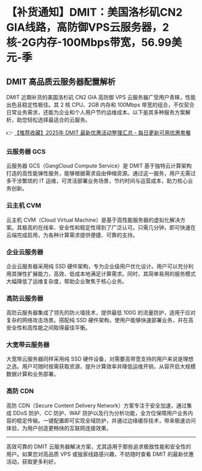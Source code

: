 # 【补货通知】DMIT：美国洛杉矶CN2 GIA线路，高防御VPS云服务器，2核-2G内存-100Mbps带宽，56.99美元-季

## DMIT 高品质云服务器配置解析

DMIT 近期补货的美国洛杉矶 CN2 GIA 高防御 VPS 云服务器广受用户青睐，性能出色且稳定性极佳。其 2 核 CPU、2GB 内存和 100Mbps 带宽的组合，不仅契合日常业务需求，还能为企业和个人用户节约运维成本。以下是其多种服务方案解析，助您轻松选择最适合的云服务。

👉 [【推荐收藏】2025年 DMIT 最新优惠活动整理汇总 - 每日更新可用优惠套餐](https://bit.ly/dmit_coupon)

### 云服务器 GCS

云服务器 GCS（GangCloud Compute Service）是 DMIT 基于独特云计算架构打造的高性能弹性服务，能够根据需求自由伸缩资源。通过这一服务，用户无需过多干涉繁琐的 IT 运维，可灵活部署业务场景，节约时间与运营成本，助力核心业务创新。

### 云主机 CVM

云主机 CVM（Cloud Virtual Machine）是基于高性能服务器的虚拟化解决方案。其极高的在线率、安全性和稳定性得到了广泛认可。只需几分钟，即可快速在云端完成启用，为各种计算需求提供便捷、可靠的支持。

### 企业云服务器

企业云服务器采用纯 SSD 硬件架构，专为企业级用户优化设计。用户可以充分利用其弹性扩展能力，高效、低成本地满足计算需求。同时，其简单易用的服务模式大幅降低了运维复杂度，帮助企业聚焦于核心业务。

### 高防云服务器

高防云服务器集成了领先的防火墙技术，提供最低 100G 的流量防护，适用于应对复杂的网络攻击场景。搭配纯 SSD 硬件架构，使用户能够快速部署业务，并在高安全性和高性能之间取得最佳平衡。

### 大宽带云服务器

大宽带云服务器同样采用纯 SSD 硬件设备，对需要高带宽支持的用户来说是理想之选。用户可随时按需获取资源，提升计算效率并降低运维开销，从容开启大规模数据计算和业务部署。

### 高防 CDN 

高防 CDN（Secure Content Delivery Network）方案专注于安全加速，通过集成 DDoS 防护、CC 防护、WAF 防护以及行为分析功能，全方位保障用户业务内容的稳定传输。一键配置即可实现全域防护，并通过边缘缓存技术，带来极速访问体验，为用户创造更畅快的互联网连接效果。

---

高效可靠的 DMIT 云服务器解决方案，尤其适用于那些追求极致性能和安全性的用户。如果您对高品质 VPS 或独家线路感兴趣，不妨随时查看 DMIT 的最新优惠活动，获取更多利好。